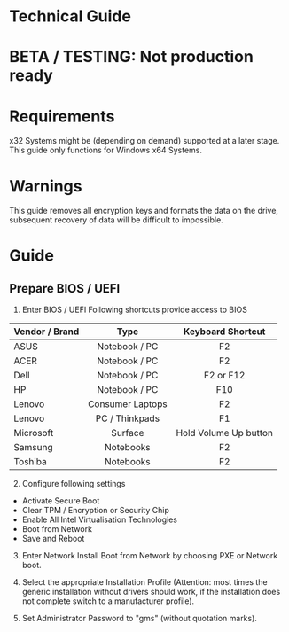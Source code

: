 # Technical Guide

# BETA / TESTING: Not production ready

# Requirements
x32 Systems might be (depending on demand) supported at a later stage. 
This guide only functions for Windows x64 Systems.

# Warnings
This guide removes all encryption keys and formats the data on the drive, subsequent recovery of data will be difficult to impossible. 

# Guide

## Prepare BIOS / UEFI
1. Enter BIOS / UEFI
Following shortcuts provide access to BIOS

| Vendor / Brand 	|       Type       	|   Keyboard Shortcut   	|
|----------------	|:----------------:	|:---------------------:	|
| ASUS           	|   Notebook / PC  	|           F2          	|
| ACER           	|   Notebook / PC  	|           F2          	|
| Dell           	|   Notebook / PC  	|       F2 or F12       	|
| HP             	|  Notebook / PC   	|          F10          	|
| Lenovo         	| Consumer Laptops 	|           F2          	|
| Lenovo         	|  PC / Thinkpads  	|           F1          	|
| Microsoft      	|      Surface     	| Hold Volume Up button 	|
| Samsung        	|     Notebooks    	|           F2          	|
| Toshiba        	|     Notebooks    	|           F2          	|

2. Configure following settings
- Activate Secure Boot
- Clear TPM / Encryption or Security Chip
- Enable All Intel Virtualisation Technologies
- Boot from Network
- Save and Reboot

3. Enter Network Install
Boot from Network by choosing PXE or Network boot. 

4. Select the appropriate Installation Profile (Attention: most times the generic installation without drivers should work, if the installation does not complete switch to a manufacturer profile). 

5. Set Administrator Password to "gms" (without quotation marks). 
